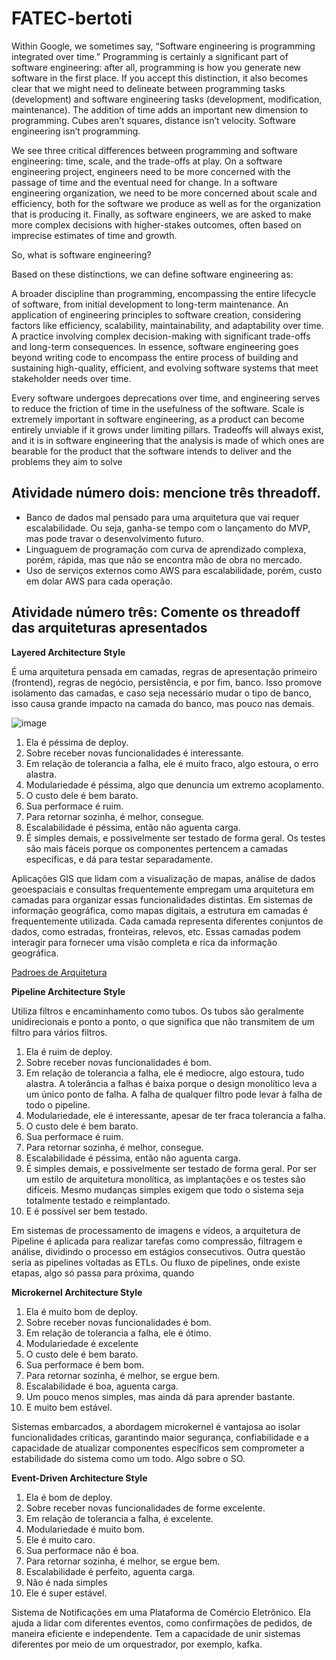 # FATEC-bertoti

Within Google, we sometimes say, “Software engineering is programming integrated over time.” Programming is certainly a significant part of software engineering: after all, programming is how you generate new software in the first place. If you accept this distinction, it also becomes clear that we might need to delineate between programming tasks (development) and software engineering tasks (development, modification, maintenance). The addition of time adds an important new dimension to programming. Cubes aren’t squares, distance isn’t velocity. Software engineering isn’t programming.


We see three critical differences between programming and software engineering: time, scale, and the trade-offs at play. On a software engineering project, engineers need to be more concerned with the passage of time and the eventual need for change. In a software engineering organization, we need to be more concerned about scale and efficiency, both for the software we produce as well as for the organization that is producing it. Finally, as software engineers, we are asked to make more complex decisions with higher-stakes outcomes, often based on imprecise estimates of time and growth.


So, what is software engineering?

Based on these distinctions, we can define software engineering as:

A broader discipline than programming, encompassing the entire lifecycle of software, from initial development to long-term maintenance.
An application of engineering principles to software creation, considering factors like efficiency, scalability, maintainability, and adaptability over time.
A practice involving complex decision-making with significant trade-offs and long-term consequences.
In essence, software engineering goes beyond writing code to encompass the entire process of building and sustaining high-quality, efficient, and evolving software systems that meet stakeholder needs over time.

Every software undergoes deprecations over time, and engineering serves to reduce the friction of time in the usefulness of the software. Scale is extremely important in software engineering, as a product can become entirely unviable if it grows under limiting pillars. Tradeoffs will always exist, and it is in software engineering that the analysis is made of which ones are bearable for the product that the software intends to deliver and the problems they aim to solve

## Atividade número dois: mencione três threadoff.

* Banco de dados mal pensado para uma arquitetura que vai requer escalabilidade. Ou seja, ganha-se tempo com o lançamento do MVP, mas pode travar o desenvolvimento futuro. 
* Linguaguem de programação com curva de aprendizado complexa, porém, rápida, mas que não se encontra mão de obra no mercado.
* Uso de serviços externos como AWS para escalabilidade, porém, custo em dolar AWS para cada operação. 

## Atividade número três: Comente os threadoff das arquiteturas apresentados

**Layered Architecture Style**

É uma arquitetura pensada em camadas, regras de apresentação primeiro (frontend), regras de negócio, persistência, e por fim, banco. Isso promove isolamento das camadas, e caso seja necessário mudar o tipo de banco, isso causa grande impacto na camada do banco, mas pouco nas demais. 

![image](https://github.com/c137santos/FATEC-bertoti/assets/92645535/e0e96888-7c3c-47df-9b9c-b50178cd7c12)


1. Ela é péssima de deploy. 
2. Sobre receber novas funcionalidades é interessante. 
3. Em relação de tolerancia a falha, ele é muito fraco, algo estoura, o erro alastra. 
4. Modulariedade é péssima, algo que denuncia um extremo acoplamento. 
5. O custo dele é bem barato.
6. Sua performace é ruim.
7. Para retornar sozinha, é melhor, consegue. 
8. Escalabilidade é péssima, então não aguenta carga.
9. É simples demais, e possivelmente ser testado de forma geral. Os testes são mais fáceis porque os componentes pertencem a camadas específicas, e dá para testar separadamente. 

Aplicações GIS que lidam com a visualização de mapas, análise de dados geoespaciais e consultas frequentemente empregam uma arquitetura em camadas para organizar essas funcionalidades distintas. Em sistemas de informação geográfica, como mapas digitais, a estrutura em camadas é frequentemente utilizada. Cada camada representa diferentes conjuntos de dados, como estradas, fronteiras, relevos, etc. Essas camadas podem interagir para fornecer uma visão completa e rica da informação geográfica.

[Padroes de Arquitetura](https://priyalwalpita.medium.com/software-architecture-patterns-layered-architecture-a3b89b71a057)

**Pipeline Architecture Style**

Utiliza filtros e encaminhamento como tubos. Os tubos são geralmente unidirecionais e ponto a ponto, o que significa que não transmitem de um filtro para vários filtros. 

1. Ela é ruim de deploy. 
2. Sobre receber novas funcionalidades é bom. 
3. Em relação de tolerancia a falha, ele é mediocre, algo estoura, tudo alastra. A tolerância a falhas é baixa porque o design monolítico leva a um único ponto de falha. A falha de qualquer filtro pode levar à falha de todo o pipeline.
4. Modulariedade, ele é interessante, apesar de ter fraca tolerancia a falha. 
5. O custo dele é bem barato.
6. Sua performace é ruim.
7. Para retornar sozinha, é melhor, consegue. 
8. Escalabilidade é péssima, então não aguenta carga.
9. É simples demais, e possivelmente ser testado de forma geral. Por ser um estilo de arquitetura monolítica, as implantações e os testes são difíceis. Mesmo mudanças simples exigem que todo o sistema seja totalmente testado e reimplantado.
10. E é possível ser bem testado. 

Em sistemas de processamento de imagens e vídeos, a arquitetura de Pipeline é aplicada para realizar tarefas como compressão, filtragem e análise, dividindo o processo em estágios consecutivos. Outra questão seria as pipelines voltadas as ETLs. Ou fluxo de pipelines, onde existe etapas, algo só passa para próxima, quando 

**Microkernel Architecture Style**

1. Ela é muito bom de deploy. 
2. Sobre receber novas funcionalidades é bom. 
3. Em relação de tolerancia a falha, ele é ótimo. 
4. Modulariedade é excelente
5. O custo dele é bem barato.
6. Sua performace é bem bom.
7. Para retornar sozinha, é melhor, se ergue bem. 
8. Escalabilidade é boa, aguenta carga.
9. Um pouco menos simples, mas ainda dá para aprender bastante.
10. E muito bem estável. 

Sistemas embarcados, a abordagem microkernel é vantajosa ao isolar funcionalidades críticas, garantindo maior segurança, confiabilidade e a capacidade de atualizar componentes específicos sem comprometer a estabilidade do sistema como um todo. Algo sobre o SO.

**Event-Driven Architecture Style**

1. Ela é bom de deploy. 
2. Sobre receber novas funcionalidades de forme excelente. 
3. Em relação de tolerancia a falha, é excelente. 
4. Modulariedade é muito bom.
5. Ele é muito caro.
6. Sua performace não é boa.
7. Para retornar sozinha, é melhor, se ergue bem. 
8. Escalabilidade é perfeito, aguenta carga.
9. Não é nada simples
10. Ele é super estável.

Sistema de Notificações em uma Plataforma de Comércio Eletrônico. Ela ajuda a lidar com diferentes eventos, como confirmações de pedidos, de maneira eficiente e independente. Tem a capacidade de unir sistemas diferentes por meio de um orquestrador, por exemplo, kafka. 


